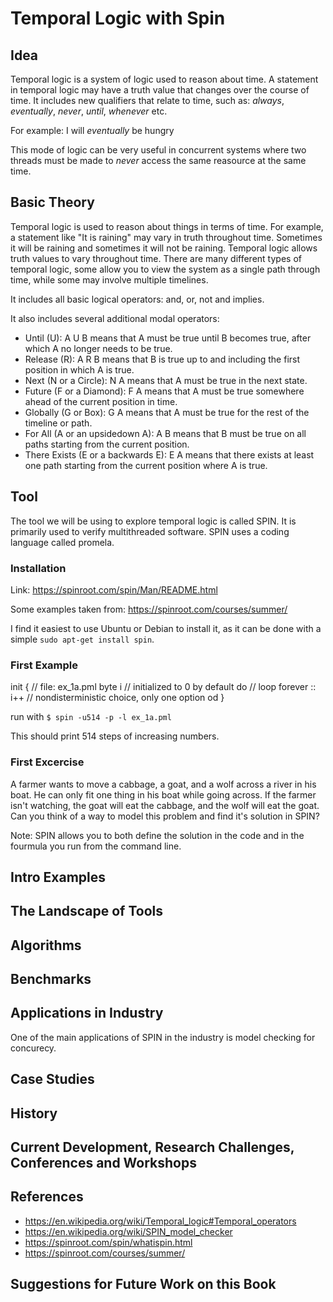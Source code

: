 # Temporal Logic with Spin

## Idea

Temporal logic is a system of logic used to reason about time. A statement in temporal logic may have a truth value that changes over the course of time. It includes new qualifiers that relate to time, such as: *always*, *eventually*, *never*, *until*, *whenever* etc.

For example: I will *eventually* be hungry

This mode of logic can be very useful in concurrent systems where two threads must be made to *never* access the same reasource at the same time. 

## Basic Theory

Temporal logic is used to reason about things in terms of time. For example, a statement like "It is raining" may vary in truth throughout time. Sometimes it will be raining and sometimes it will not be raining. Temporal logic allows truth values to vary throughout time. There are many different types of temporal logic, some allow you to view the system as a single path through time, while some may involve multiple timelines. 

It includes all basic logical operators: and, or, not and implies.

It also includes several additional modal operators:
* Until (U):
    A U B means that A must be true until B becomes true, after which A no longer needs to be true.
* Release (R):
    A R B means that B is true up to and including the first position in which A is true.
* Next (N or a Circle):
    N A means that A must be true in the next state.
* Future (F or a Diamond):
    F A means that A must be true somewhere ahead of the current position in time.
* Globally (G or Box):
    G A means that A must be true for the rest of the timeline or path.
* For All (A or an upsidedown A):
    A B means that B must be true on all paths starting from the current position.
* There Exists (E or a backwards E):
    E A means that there exists at least one path starting from the current position where A is true.

## Tool

The tool we will be using to explore temporal logic is called SPIN. It is primarily used to verify multithreaded software. SPIN uses a coding language called promela.

### Installation
Link: https://spinroot.com/spin/Man/README.html

Some examples taken from: https://spinroot.com/courses/summer/

I find it easiest to use Ubuntu or Debian to install it, as it can be done with a simple `sudo apt-get install spin`.

### First Example

init {	// file: ex_1a.pml
		byte i	// initialized to 0 by default
		do	// loop forever
		:: i++	// nondisterministic choice, only one option
		od
	}

run with `$ spin -u514 -p -l ex_1a.pml`

This should print 514 steps of increasing numbers.

### First Excercise
A farmer wants to move a cabbage, a goat, and a wolf across a river in his boat. He can only fit one thing in his boat while going across. If the farmer isn't watching, the goat will eat the cabbage, and the wolf will eat the goat. Can you think of a way to model this problem and find it's solution in SPIN?

Note: SPIN allows you to both define the solution in the code and in the fourmula you run from the command line.

## Intro Examples

## The Landscape of Tools

## Algorithms

## Benchmarks

## Applications in Industry

One of the main applications of SPIN in the industry is model checking for concurecy. 

## Case Studies

## History

## Current Development, Research Challenges, Conferences and Workshops

## References
* https://en.wikipedia.org/wiki/Temporal_logic#Temporal_operators
* https://en.wikipedia.org/wiki/SPIN_model_checker
* https://spinroot.com/spin/whatispin.html
* https://spinroot.com/courses/summer/

## Suggestions for Future Work on this Book
